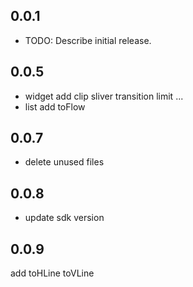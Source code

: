 ## 0.0.1

* TODO: Describe initial release.

## 0.0.5

* widget add clip sliver transition limit ...
* list add toFlow

## 0.0.7

* delete unused files

## 0.0.8

* update sdk version

## 0.0.9

add toHLine toVLine